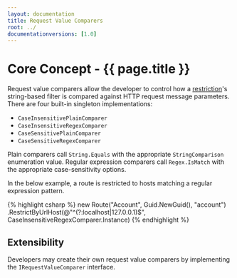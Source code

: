 ```yaml
---
layout: documentation
title: Request Value Comparers
root: ../
documentationversions: [1.0]
---
```

Core Concept - {{ page.title }}
=
Request value comparers allow the developer to control how a [restriction](restrictions.html)'s string-based filter is compared against HTTP request message parameters. There are four built-in singleton implementations:
* ```CaseInsensitivePlainComparer```
* ```CaseInsensitiveRegexComparer```
* ```CaseSensitivePlainComparer```
* ```CaseSensitiveRegexComparer```

Plain comparers call ```String.Equals``` with the appropriate ```StringComparison``` enumeration value. Regular expression comparers call ```Regex.IsMatch``` with the appropriate case-sensitivity options.

In the below example, a route is restricted to hosts matching a regular expression pattern.

{% highlight csharp %}
new Route("Account", Guid.NewGuid(), "account")
  .RestrictByUrlHost(@"^(?:localhost|127\.0\.0\.1)$", CaseInsensitiveRegexComparer.Instance)
{% endhighlight %}

Extensibility
-
Developers may create their own request value comparers by implementing the ```IRequestValueComparer``` interface.